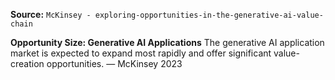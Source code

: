 **Source:** `McKinsey - exploring-opportunities-in-the-generative-ai-value-chain`

**Opportunity Size: Generative AI Applications**
The generative AI application market is expected to expand most rapidly and offer significant value-creation opportunities. — McKinsey 2023
